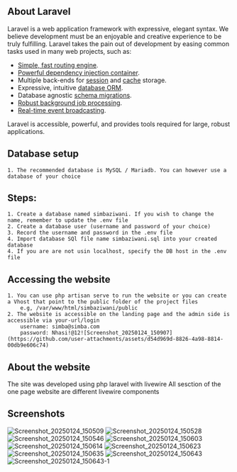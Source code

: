 ## About Laravel

Laravel is a web application framework with expressive, elegant syntax. We believe development must be an enjoyable and creative experience to be truly fulfilling. Laravel takes the pain out of development by easing common tasks used in many web projects, such as:

- [Simple, fast routing engine](https://laravel.com/docs/routing).
- [Powerful dependency injection container](https://laravel.com/docs/container).
- Multiple back-ends for [session](https://laravel.com/docs/session) and [cache](https://laravel.com/docs/cache) storage.
- Expressive, intuitive [database ORM](https://laravel.com/docs/eloquent).
- Database agnostic [schema migrations](https://laravel.com/docs/migrations).
- [Robust background job processing](https://laravel.com/docs/queues).
- [Real-time event broadcasting](https://laravel.com/docs/broadcasting).

Laravel is accessible, powerful, and provides tools required for large, robust applications.

## Database setup
    1. The recommended database is MySQL / Mariadb. You can however use a database of your choice

## Steps:
    1. Create a database named simbaziwani. If you wish to change the name, remember to update the .env file
    2. Create a database user (username and password of your choice)
    3. Record the username and password in the .env file
    4. Import database SQl file name simbaziwani.sql into your created database
    4. If you are are not usin localhost, specify the DB host in the .env file

## Accessing the website
    1. You can use php artisan serve to run the website or you can create a Vhost that point to the public folder of the project files
        e.g, /var/www/html/simbaziwani/public
    2. The website is accessible on the landing page and the admin side is accessible via your-url/login
        username: simba@simba.com
        password: Nhasi!@12![Screenshot_20250124_150907](https://github.com/user-attachments/assets/d54d969d-8826-4a98-8814-00db9e606c74)


## About the website
The site was developed using php laravel with livewire
All sesction of the one page website are different livewire components

## Screenshots
![Screenshot_20250124_150509](https://github.com/user-attachments/assets/822ec08f-1beb-4bf8-af1c-a093ead2f8df)
![Screenshot_20250124_150528](https://github.com/user-attachments/assets/70c71e61-e57c-460b-9e4a-c8866ec65321)
![Screenshot_20250124_150546](https://github.com/user-attachments/assets/7cbca3de-f999-449f-9359-aacb8462106f)
![Screenshot_20250124_150603](https://github.com/user-attachments/assets/c5cf8ed0-e7f4-4155-b906-9b7110feee8a)
![Screenshot_20250124_150614](https://github.com/user-attachments/assets/75e7077c-2bcc-4f4f-a7fc-bf8fe11d1c0b)
![Screenshot_20250124_150623](https://github.com/user-attachments/assets/52db7321-6794-4b43-b60c-b7a77745a80c)
![Screenshot_20250124_150635](https://github.com/user-attachments/assets/0bcf3040-8a27-4a26-9f9c-420eb87a61f3)
![Screenshot_20250124_150643](https://github.com/user-attachments/assets/914aa463-e361-4468-a38d-861f32c60a86)
![Screenshot_20250124_150643-1](https://github.com/user-attachments/assets/a710965d-a2bf-498f-97fd-d40d40f5984c)

